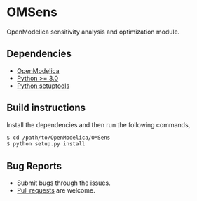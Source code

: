 # OMSens
OpenModelica sensitivity analysis and optimization module.

## Dependencies

- [OpenModelica](https://openmodelica.org)
- [Python >= 3.0](https://www.python.org/)
- [Python setuptools](https://pypi.org/project/setuptools/)

## Build instructions

Install the dependencies and then run the following commands,

```bash
$ cd /path/to/OpenModelica/OMSens
$ python setup.py install
```

## Bug Reports

- Submit bugs through the [issues](issues).
- [Pull requests](pulls) are welcome.
